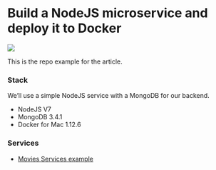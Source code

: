 # Build a NodeJS microservice and deploy it to Docker

![](https://cdn-images-1.medium.com/max/1600/1*QEh5IJgYZZbgWOTcwY7jYQ.png)

This is the repo example for the article.

### Stack
We’ll use a simple NodeJS service with a MongoDB for our backend.
- NodeJS V7
- MongoDB 3.4.1
- Docker for Mac 1.12.6

### Services

- [Movies Services example](./movies-service)
